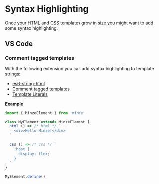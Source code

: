 # Syntax Highlighting

Once your HTML and CSS templates grow in size you might want to add some syntax highlighting.

## VS Code

### Comment tagged templates

With the following extension you can add syntax highlighting to template strings:

- [es6-string-html](https://marketplace.visualstudio.com/items?itemName=Tobermory.es6-string-html)
- [Comment tagged templates](https://marketplace.visualstudio.com/items?itemName=bierner.comment-tagged-templates)
- [Template Literals](https://marketplace.visualstudio.com/items?itemName=julienetie.vscode-template-literals)

**Example**

```js
import { MinzeElement } from 'minze'

class MyElement extends MinzeElement {
  html () => /* html */ `
    <div>Hello Minze!</div>
  `

  css () => /* css */ `
    :host {
      display: flex;
    }
  `
}

MyElement.define()
```
